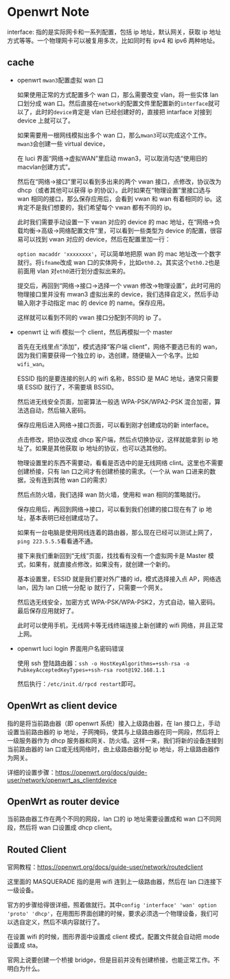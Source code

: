 # Openwrt Note

interface: 指的是实际网卡和一系列配置，包括 ip 地址，默认网关，获取 ip 地址方式等等。一个物理网卡可以被复用多次，比如同时有 ipv4 和 ipv6 两种地址。

## cache

* openwrt `mwan3`配置虚拟 wan 口

    如果使用正常的方式配置多个 wan 口，那么需要改变 vlan，将一些实体 lan 口划分成 wan 口。然后直接在`network`的配置文件里配置新的`interface`就可以了，此时的`device`肯定是 vlan 已经创建好的，直接把 intarface 对接到 device 上就可以了。

    如果需要用一根网线模拟出多个 wan 口，那么`mwan3`可以完成这个工作。`mwan3`会创建一些 virtual device，

    在 luci 界面“网络->虚拟WAN”里启动 mwan3，可以取消勾选“使用旧的macvlan创建方式”。

    然后在“网络->接口”里可以看到多出来的两个 vwan 接口，点修改，协议改为 dhcp（或者其他可以获得 ip 的协议）。此时如果在“物理设置”里接口选与 wan 相同的接口，那么保存应用后，会看到 vwan 和 wan 有着相同的 ip。这肯定不是我们想要的，我们希望每个 vwan 都有不同的 ip。

    此时我们需要手动设置一下 vwan 对应的 device 的 mac 地址，在“网络->负载均衡->高级->网络配置文件”里，可以看到一些类型为 device 的配置，很容易可以找到 vwan 对应的 device，然后在配置里加一行：

    `option macaddr 'xxxxxxxx'`，可以简单地把原 wan 的 mac 地址改一个数字就行。将`ifname`改成 wan 口的实体网卡，比如`eth0.2`。其实这个`eth0.2`也是前面用 vlan 对`eth0`进行划分虚拟出来的。

    提交后，再回到“网络->接口->选择一个 vwan 修改->物理设置”，此时可用的物理接口里并没有 mwan3 虚拟出来的 device，我们选择自定义，然后手动输入刚才手动指定 mac 的 device 的 name。保存应用。

    这样就可以看到不同的 vwan 接口分配到不同的 ip 了。

* openwrt 让 wifi 模拟一个 client，然后再模拟一个 master

    首先在无线里点“添加”，模式选择“客户端 client”，网络不要选已有的 wan，因为我们需要获得一个独立的 ip，选创建，随便输入一个名字。比如`wifi_wan`。

    ESSID 指的是要连接的别人的 wifi 名称，BSSID 是 MAC 地址，通常只需要填 ESSID 就行了，不需要填 BSSID。

    然后进无线安全页面，加密算法一般选 WPA-PSK/WPA2-PSK 混合加密，算法选自动，然后输入密码。

    保存应用后进入网络->接口页面，可以看到刚才创建成功的新 interface。

    点击修改，把协议改成 dhcp 客户端，然后点切换协议，这样就能拿到 ip 地址了。如果是其他获取 ip 地址的协议，也可以选其他的。

    物理设置里的东西不需要动，看看是否选中的是无线网络 clint。这里也不需要创建桥接，只有 lan 口之间才有创建桥接的需求。（一个从 wan 口进来的数据，没有连到其他 wan 口的需求）

    然后点防火墙，我们选择 wan 防火墙，使用和 wan 相同的策略就行。

    保存应用后，再回到网络->接口，可以看到我们创建的接口现在有了 ip 地址，基本表明已经创建成功了。

    如果有一台电脑是使用网线连着的路由器，那么现在已经可以测试上网了，`ping 223.5.5.5`看看通不通。

    接下来我们重新回到“无线”页面，找找看有没有一个虚拟网卡是 Master 模式，如果有，就直接点修改，如果没有，就创建一个新的。

    基本设置里，ESSID 就是我们要对外广播的 id，模式选择接入点 AP，网络选 lan，因为 lan 口统一分配 ip 就行了，只需要一个网关。

    然后选无线安全，加密方式 WPA-PSK/WPA-PSK2，方式自动，输入密码。最后保存应用就好了。

    此时可以使用手机，无线网卡等无线终端连接上新创建的 wifi 网络，并且正常上网。

* openwrt luci login 界面用户名密码错误

    使用 ssh 登陆路由器：`ssh -o HostKeyAlgorithms=+ssh-rsa -o PubkeyAcceptedKeyTypes=+ssh-rsa root@192.168.1.1`

    然后执行：`/etc/init.d/rpcd restart`即可。

## OpenWrt as client device

指的是将当前路由器（即 openwrt 系统）接入上级路由器，在 lan 接口上，手动设置当前路由器的 ip 地址，子网掩码，使其与上级路由器在同一网段，然后将上一级服务器作为 dhcp 服务器和网关、防火墙。这样一来，我们将新的设备连接到当前路由器的 lan 口或无线网络时，由上级路由器分配 ip 地址，将上级路由器作为网关。

详细的设置步骤：<https://openwrt.org/docs/guide-user/network/openwrt_as_clientdevice>

## OpenWrt as router device

当前路由器工作在两个不同的网段，lan 口的 ip 地址需要设置成和 wan 口不同网段，然后将 wan 口设置成 dhcp client。

## Routed Client

官网教程：<https://openwrt.org/docs/guide-user/network/routedclient>

这里面的 MASQUERADE 指的是用 wifi 连到上一级路由器，然后在 lan 口连接下一级设备。

官方的步骤给得很详细，照着做就行。其中`config 'interface' 'wan' option 'proto' 'dhcp'`，在用图形界面创建的时候，要求必须选一个物理设备，我们可以选自定义，然后不填内容就行了。

在设置 wifi 的时候，图形界面中设置成 client 模式，配置文件就会自动把 mode 设置成 sta。

官网上说要创建一个桥接 bridge，但是目前并没有创建桥接，也能正常工作。不明白为什么。